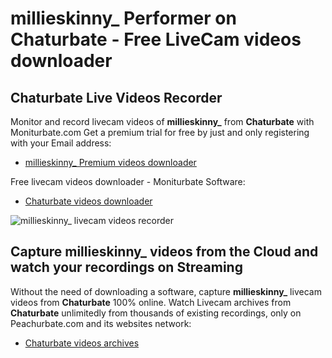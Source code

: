 # millieskinny_ Performer on Chaturbate - Free LiveCam videos downloader

## Chaturbate Live Videos Recorder

Monitor and record livecam videos of **millieskinny_** from **Chaturbate** with Moniturbate.com
Get a premium trial for free by just and only registering with your Email address:
* [millieskinny_ Premium videos downloader](https://moniturbate.com/request-demo-licence-key.html)

Free livecam videos downloader - Moniturbate Software:
* [Chaturbate videos downloader](https://moniturbate.com/moniturbate-download-software.html)

![millieskinny_ livecam videos recorder](https://peachurnet.com/templates/moniturbate-software.png)


## Capture millieskinny_ videos from the Cloud and watch your recordings on Streaming

Without the need of downloading a software, capture **millieskinny_** livecam videos from **Chaturbate** 100% online.
Watch Livecam archives from **Chaturbate** unlimitedly from thousands of existing recordings, only on Peachurbate.com and its websites network:
* [Chaturbate videos archives](https://peachurnet.com/)